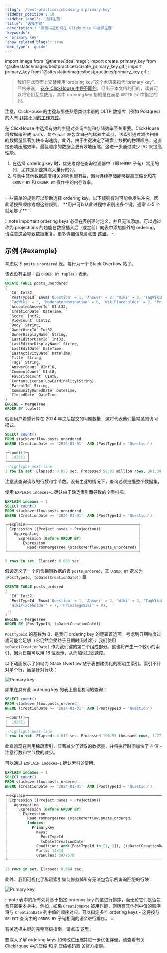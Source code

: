 ```yaml
---
'slug': '/best-practices/choosing-a-primary-key'
'sidebar_position': 10
'sidebar_label': '选择主键'
'title': '选择主键'
'description': '页面描述如何在 ClickHouse 中选择主键'
'keywords':
- 'primary key'
'show_related_blogs': true
'doc_type': 'guide'
---
```


import Image from '@theme/IdealImage';
import create_primary_key from '@site/static/images/bestpractices/create_primary_key.gif';
import primary_key from '@site/static/images/bestpractices/primary_key.gif';

> 我们在此页面上交替使用“ordering key”这个术语来指代“primary key”。严格来说， [这在 ClickHouse 中是不同的](/engines/table-engines/mergetree-family/mergetree#choosing-a-primary-key-that-differs-from-the-sorting-key)，但出于本文档的目的，读者可以将它们互换使用，其中 ordering key 指的是在表格 `ORDER BY` 中指定的列。

注意，ClickHouse 的主键与那些熟悉类似术语的 OLTP 数据库（例如 Postgres）的人有 [非常不同的工作方式](/migrations/postgresql/data-modeling-techniques#primary-ordering-keys-in-clickhouse)。

在 ClickHouse 中选择有效的主键对查询性能和存储效率至关重要。ClickHouse 将数据组织成 parts，每个 part 都包含自己的稀疏主索引。该索引通过减少扫描的数据量显著加快查询速度。此外，由于主键决定了磁盘上数据的物理顺序，这直接影响压缩效率。最佳顺序的数据会更有效地压缩，这进一步通过减少 I/O 来提高性能。

1. 在选择 ordering key 时，优先考虑在查询过滤器中（即 `WHERE` 子句）常用的列，尤其是那些排除大量行的列。
2. 与表中其他数据高度相关的列也很有益，因为连续存储能够提高压缩比和在 `GROUP BY` 和 `ORDER BY` 操作中的内存效率。
<br/>
一些简单的规则可以帮助选择 ordering key。以下规则有时可能会发生冲突，因此请按照顺序考虑这些规则。 **用户可以从此过程中识别出多个键，通常 4-5 个就足够了**：

:::note Important
ordering keys 必须在表创建时定义，并且无法添加。可以通过称为 projections 的功能在数据插入后（或之前）向表中添加额外的 ordering。请注意这会导致数据重复。更多详细信息请点击 [这里](/sql-reference/statements/alter/projection)。
:::

## 示例 {#example}

考虑以下 `posts_unordered` 表。每行为一个 Stack Overflow 帖子。

该表没有主键 - 由 `ORDER BY tuple()` 表示。

```sql
CREATE TABLE posts_unordered
(
  `Id` Int32,
  `PostTypeId` Enum('Question' = 1, 'Answer' = 2, 'Wiki' = 3, 'TagWikiExcerpt' = 4, 
  'TagWiki' = 5, 'ModeratorNomination' = 6, 'WikiPlaceholder' = 7, 'PrivilegeWiki' = 8),
  `AcceptedAnswerId` UInt32,
  `CreationDate` DateTime,
  `Score` Int32,
  `ViewCount` UInt32,
  `Body` String,
  `OwnerUserId` Int32,
  `OwnerDisplayName` String,
  `LastEditorUserId` Int32,
  `LastEditorDisplayName` String,
  `LastEditDate` DateTime,
  `LastActivityDate` DateTime,
  `Title` String,
  `Tags` String,
  `AnswerCount` UInt16,
  `CommentCount` UInt8,
  `FavoriteCount` UInt8,
  `ContentLicense`LowCardinality(String),
  `ParentId` String,
  `CommunityOwnedDate` DateTime,
  `ClosedDate` DateTime
)
ENGINE = MergeTree
ORDER BY tuple()
```

假设用户希望计算在 2024 年之后提交的问题数量，这将代表他们最常见的访问模式。

```sql
SELECT count()
FROM stackoverflow.posts_unordered
WHERE (CreationDate >= '2024-01-01') AND (PostTypeId = 'Question')

┌─count()─┐
│  192611 │
└─────────┘
--highlight-next-line
1 row in set. Elapsed: 0.055 sec. Processed 59.82 million rows, 361.34 MB (1.09 billion rows/s., 6.61 GB/s.)
```

注意该查询读取的行数和字节数。没有主键的情况下，查询必须扫描整个数据集。

使用 `EXPLAIN indexes=1` 确认由于缺乏索引而导致的全表扫描。

```sql
EXPLAIN indexes = 1
SELECT count()
FROM stackoverflow.posts_unordered
WHERE (CreationDate >= '2024-01-01') AND (PostTypeId = 'Question')

┌─explain───────────────────────────────────────────────────┐
│ Expression ((Project names + Projection))                 │
│   Aggregating                                             │
│     Expression (Before GROUP BY)                          │
│       Expression                                          │
│         ReadFromMergeTree (stackoverflow.posts_unordered) │
└───────────────────────────────────────────────────────────┘

5 rows in set. Elapsed: 0.003 sec.
```

假设定义了一个包含相同数据的表 `posts_ordered`，其 `ORDER BY` 定义为 `(PostTypeId, toDate(CreationDate))` 即

```sql
CREATE TABLE posts_ordered
(
  `Id` Int32,
  `PostTypeId` Enum('Question' = 1, 'Answer' = 2, 'Wiki' = 3, 'TagWikiExcerpt' = 4, 'TagWiki' = 5, 'ModeratorNomination' = 6, 
  'WikiPlaceholder' = 7, 'PrivilegeWiki' = 8),
...
)
ENGINE = MergeTree
ORDER BY (PostTypeId, toDate(CreationDate))
```

`PostTypeId` 的基数为 8，是我们 ordering key 的逻辑首选项。考虑到日期粒度过滤可能会足够（它仍然会受益于日期时间过滤），我们使用 `toDate(CreationDate)` 作为我们键的第二个组成部分。这也将产生一个较小的索引，因为日期可以用 16 位表示，从而加快过滤速度。

以下动画展示了如何为 Stack Overflow 帖子表创建优化的稀疏主索引。索引不针对单个行，而是针对行块：

<Image img={create_primary_key} size="lg" alt="Primary key" />

如果在具有此 ordering key 的表上重复相同的查询：

```sql
SELECT count()
FROM stackoverflow.posts_ordered
WHERE (CreationDate >= '2024-01-01') AND (PostTypeId = 'Question')

┌─count()─┐
│  192611 │
└─────────┘
--highlight-next-line
1 row in set. Elapsed: 0.013 sec. Processed 196.53 thousand rows, 1.77 MB (14.64 million rows/s., 131.78 MB/s.)
```

此查询现在利用稀疏索引，显著减少了读取的数据量，并将执行时间加快了 4 倍 - 注意行数和字节数的减少。

可以通过 `EXPLAIN indexes=1` 确认索引的使用。

```sql
EXPLAIN indexes = 1
SELECT count()
FROM stackoverflow.posts_ordered
WHERE (CreationDate >= '2024-01-01') AND (PostTypeId = 'Question')

┌─explain─────────────────────────────────────────────────────────────────────────────────────┐
│ Expression ((Project names + Projection))                                                   │
│   Aggregating                                                                               │
│     Expression (Before GROUP BY)                                                            │
│       Expression                                                                            │
│         ReadFromMergeTree (stackoverflow.posts_ordered)                                     │
│         Indexes:                                                                            │
│           PrimaryKey                                                                        │
│             Keys:                                                                           │
│               PostTypeId                                                                    │
│               toDate(CreationDate)                                                          │
│             Condition: and((PostTypeId in [1, 1]), (toDate(CreationDate) in [19723, +Inf))) │
│             Parts: 14/14                                                                    │
│             Granules: 39/7578                                                               │
└─────────────────────────────────────────────────────────────────────────────────────────────┘

13 rows in set. Elapsed: 0.004 sec.
```

此外，我们可视化了稀疏索引如何修剪掉所有无法包含示例查询匹配的行块：

<Image img={primary_key} size="lg" alt="Primary key" />

:::note
表中的所有列将基于指定 ordering key 的值进行排序，而无论它们是否包含在密钥本身中。例如，如果 `CreationDate` 被用作键，则所有其他列中值的顺序将与 `CreationDate` 列中值的顺序对应。可以指定多个 ordering keys - 这将按与 `SELECT` 查询中的 `ORDER BY` 子句相同的语义进行排序。
:::

有关选择主键的完整高级指南，请点击 [这里](/guides/best-practices/sparse-primary-indexes)。

要深入了解 ordering keys 如何改进压缩并进一步优化存储，请查看有关 [ClickHouse 中的压缩](/data-compression/compression-in-clickhouse) 和 [列压缩编码器](/data-compression/compression-in-clickhouse#choosing-the-right-column-compression-codec) 的官方指南。

